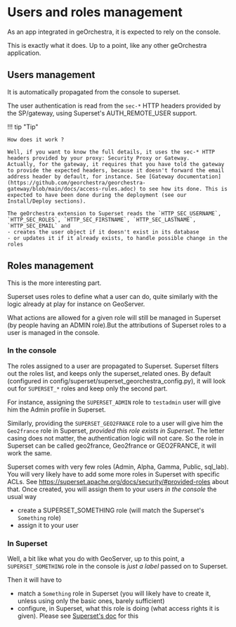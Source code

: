 # Users and roles management

As an app integrated in geOrchestra, it is expected to rely on the console. 

This is exactly what it does. Up to a point, like any other geOrchestra application.

## Users management

It is automatically propagated from the console to superset. 

The user authentication is read from the `sec-*` HTTP headers provided by the SP/gateway, using Superset's AUTH_REMOTE_USER support.

!!! tip "Tip"

    How does it work ? 

    Well, if you want to know the full details, it uses the sec-* HTTP headers provided by your proxy: Security Proxy or Gateway. 
    Actually, for the gateway, it requires that you have told the gateway to provide the expected headers, because it doesn't forward the email address header by default, for instance. See [Gateway documentation](https://github.com/georchestra/georchestra-gateway/blob/main/docs/access-rules.adoc) to see how its done. This is expected to have been done during the deployment (see our Install/Deploy sections).

    The geOrchestra extension to Superset reads the `HTTP_SEC_USERNAME`, `HTTP_SEC_ROLES`, `HTTP_SEC_FIRSTNAME`, `HTTP_SEC_LASTNAME`, `HTTP_SEC_EMAIL` and 
    - creates the user object if it doesn't exist in its database
    - or updates it if it already exists, to handle possible change in the roles



## Roles management

This is the more interesting part.

Superset uses roles to define what a user can do, quite similarly with the logic already at play for instance on GeoServer.

What actions are allowed for a given role will still be managed in Superset (by people having an ADMIN role).But the attributions of Superset roles to a user is managed in the console. 

### In the console

The roles assigned to a user are propagated to Superset. Superset filters out the roles list, and keeps only the superset_related ones. By default (configured in config/superset/superset_georchestra_config.py), it will look out for `SUPERSET_*` roles and keep only the second part. 

For instance, assigning the `SUPERSET_ADMIN` role to `testadmin` user will give him the Admin profile in Superset. 

Similarly, providing the `SUPERSET_GEO2FRANCE` role to a user will give him the `Geo2france` role in Superset, _provided this role exists in Superset_. The letter casing does not matter, the authentication logic will not care. So the role in Superset can be called geo2france, Geo2france or GEO2FRANCE, it will work the same.

Superset comes with very few roles (Admin, Alpha, Gamma, Public, sql_lab). You will very likely have to add some more roles in Superset with specific ACLs. See https://superset.apache.org/docs/security/#provided-roles about that. Once created, you will assign them to your users _in the console_ the usual way

- create a SUPERSET_SOMETHING role (will match the Superset's `Something` role)
- assign it to your user

### In Superset

Well, a bit like what you do with GeoServer, up to this point, a `SUPERSET_SOMETHING` role in the console is _just a label_ passed on to Superset. 

Then it will have to

- match a `Something` role in Superset (you will likely have to create it, unless using only the basic ones, barely sufficient)
- configure, in Superset, what this role is doing (what access rights it is given). Please see [Superset's doc](https://superset.apache.org/docs/security/) for this